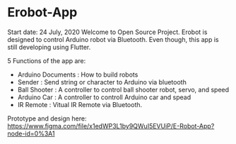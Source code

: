 # Erobot-App
Start date: 24 July, 2020
Welcome to Open Source Project.
Erobot is designed to control Arduino robot via Bluetooth. Even though, this app is still developing using Flutter. 

5 Functions of the app are:
- Arduino Documents : How to build robots
- Sender : Send string or character to Arduino via bluetooth
- Ball Shooter : A controller to control ball shooter robot, servo, and speed
- Arduino Car : A controller to controll Arduino car and spead
- IR Remote : Vitual IR Remote via Bluetooth.

Prototype and design here: https://www.figma.com/file/x1edWP3L1by9QWuI5EVUiP/E-Robot-App?node-id=0%3A1

